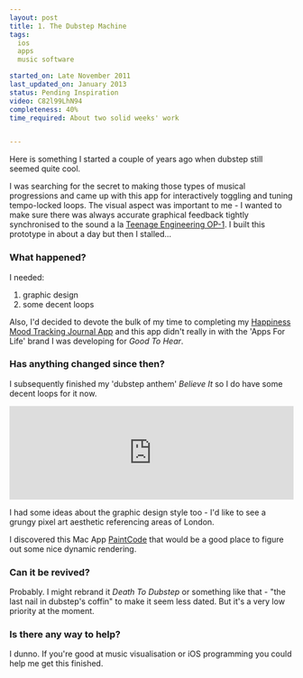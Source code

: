 ```yaml
---
layout: post
title: 1. The Dubstep Machine
tags: 
  ios 
  apps 
  music software

started_on: Late November 2011
last_updated_on: January 2013
status: Pending Inspiration
video: C82l99LhN94
completeness: 40%
time_required: About two solid weeks' work


---
```


Here is something I started a couple of years ago when dubstep still seemed quite cool. 

I was searching for the secret to making those types of musical progressions and came up with this app for interactively toggling and tuning tempo-locked loops. The visual aspect was important to me - I wanted to make sure there was always accurate graphical feedback tightly synchronised to the sound a la [Teenage Engineering OP-1](http://youtu.be/TIS8YWfUvB8). I built this prototype in about a day but then I stalled…



### What happened?
I needed:

1. graphic design 
1. some decent loops

Also, I'd decided to devote the bulk of my time to completing my [Happiness Mood Tracking Journal App](http://goodtohear.co.uk/happiness) and this app didn't really in with the 'Apps For Life' brand I was developing for *Good To Hear*.


### Has anything changed since then?

I subsequently finished my 'dubstep anthem' *Believe It* so I do have some decent loops for it now. 

<iframe width="100%" height="166" scrolling="no" frameborder="no" src="https://w.soundcloud.com/player/?url=http%3A%2F%2Fapi.soundcloud.com%2Ftracks%2F33381290"><!-- KEEP --></iframe>

I had some ideas about the graphic design style too - I'd like to see a grungy pixel art aesthetic referencing areas of London.

I discovered this Mac App [PaintCode](http://www.paintcodeapp.com/) that would be a good place to figure out some nice dynamic rendering.

### Can it be revived?
Probably. I might rebrand it *Death To Dubstep* or something like that - "the last nail in dubstep's coffin" to make it seem less dated. But it's a very low priority at the moment. 



### Is there any way to help?
I dunno. If you're good at music visualisation or iOS programming you could help me get this finished. 

